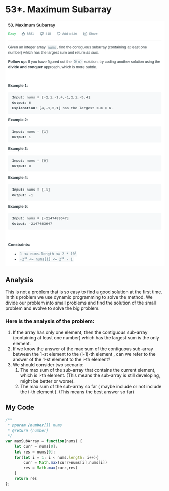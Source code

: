 # 53\*. Maximum Subarray

![](.gitbook/assets/image%20%2826%29.png)

## Analysis

This is not a problem that is so easy to find a good solution at the first time. In this problem we use dynamic programming to solve the method. We divide our problem into small problems and find the solution of the small problem and evolve to solve the big problem.

### Here is the analysis of the problem:

1. If the array has only one element, then the contiguous sub-array \(containing at least one number\) which has the largest sum is the only element.
2.  If we know the answer of the max sum of  the contiguous sub-array between the 1-st element to the \(i-1\)-th element , can we refer to the answer of the 1-st element to the i-th element?
3. We should consider two scenario:
   1. The max sum of the sub-array that contains the current element, which is i-th element. \(This means the sub-array is still developing, might be better or worse\).
   2. The max sum of the sub-array so far \( maybe include or not include the i-th element \). \(This means the best answer so far\)

## My Code

```javascript
/**
 * @param {number[]} nums
 * @return {number}
 */
var maxSubArray = function(nums) {
    let curr = nums[0];
    let res = nums[0];
    for(let i = 1; i < nums.length; i++){
        curr = Math.max(curr+nums[i],nums[i])
        res = Math.max(curr,res)
    }
    return res
};
```

